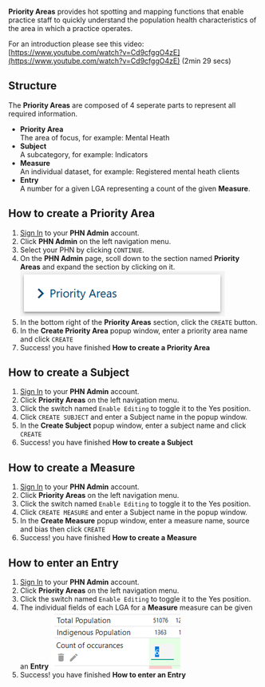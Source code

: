 **Priority Areas** provides hot spotting and mapping functions that enable practice staff to quickly understand the population health characteristics of the area in which a practice operates.

For an introduction please see this video:  
[https://www.youtube.com/watch?v=Cd9cfggO4zE](https://www.youtube.com/watch?v=Cd9cfggO4zE) (2min 29 secs)

## Structure

The **Priority Areas** are composed of 4 seperate parts to represent all  required information.

- **Priority Area**  
  The area of focus, for example: Mental Heath
- **Subject**  
  A subcategory, for example: Indicators
- **Measure**  
  An individual dataset, for example: Registered mental heath clients
- **Entry**  
  A number for a given LGA representing a count of the given **Measure**.

## How to create a **Priority Area**

1. <a href="../../../members/#sign-in-to-the-phn-exchange" target="_blank">Sign In</a> to your **PHN Admin** account.
2. Click **PHN Admin** on the left navigation menu.
3. Select your PHN by clicking `CONTINUE`.
4. On the **PHN Admin** page, scoll down to the section named **Priority Areas** and expand the section by clicking on it.  
    ![Button GP Hub](../../images/btn-card-priority-areas.png)  
5. In the bottom right of the **Priority Areas** section, click the `CREATE` button.
6. In the **Create Priority Area** popup window, enter a priority area name and click `CREATE`
7. Success! you have finished **How to create a Priority Area**

## How to create a **Subject**

1. <a href="../../../members/#sign-in-to-the-phn-exchange" target="_blank">Sign In</a> to your **PHN Admin** account.
2. Click **Priority Areas** on the left navigation menu.
3. Click the switch named `Enable Editing` to toggle it to the Yes position.
4. Click `CREATE SUBJECT` and enter a Subject name in the popup window.
6. In the **Create Subject** popup window, enter a subject name and click `CREATE`
6. Success! you have finished **How to create a Subject**


## How to create a **Measure**

1. <a href="../../../members/#sign-in-to-the-phn-exchange" target="_blank">Sign In</a> to your **PHN Admin** account.
2. Click **Priority Areas** on the left navigation menu.
3. Click the switch named `Enable Editing` to toggle it to the Yes position.
4. Click `CREATE MEASURE` and enter a Subject name in the popup window.
6. In the **Create Measure** popup window, enter a measure name, source and bias then click `CREATE`
7. Success! you have finished **How to create a Measure**

## How to enter an **Entry**

1. <a href="../../../members/#sign-in-to-the-phn-exchange" target="_blank">Sign In</a> to your **PHN Admin** account.
2. Click **Priority Areas** on the left navigation menu.
3. Click the switch named `Enable Editing` to toggle it to the Yes position.
4. The individual fields of each LGA for a **Measure** measure can be given an **Entry**
  ![Adding Entries Example](../../images/entry-example.png)
5. Success! you have finished **How to enter an Entry**